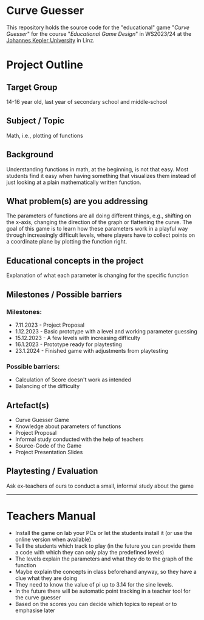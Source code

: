 # Curve Guesser
This repository holds the source code for the "educational" game "_Curve Guesser_" for the course "_Educational Game Design_" in WS2023/24 at the [Johannes Kepler University](https://www.jku.at/) in Linz.

# Project Outline
## Target Group
14-16 year old, last year of secondary school and middle-school

## Subject / Topic
Math, i.e., plotting of functions

## Background
Understanding functions in math, at the beginning, is not that easy. Most students
find it easy when having something that visualizes them instead of just looking at a
plain mathematically written function.

## What problem(s) are you addressing
The parameters of functions are all doing different things, e.g., shifting on the x-axis, changing the direction of the graph or flattening the curve.
The goal of this game is to learn how these parameters work in a playful way through increasingly difficult levels, where players have to collect points on a coordinate plane by plotting the function right.

## Educational concepts in the project
Explanation of what each parameter is changing for the specific function

## Milestones / Possible barriers
### Milestones:
* 7.11.2023 - Project Proposal
* 1.12.2023 - Basic prototype with a level and working parameter guessing
* 15.12.2023 - A few levels with increasing difficulty
* 16.1.2023 - Prototype ready for playtesting
* 23.1.2024 - Finished game with adjustments from playtesting

### Possible barriers:
* Calculation of Score doesn't work as intended
* Balancing of the difficulty

## Artefact(s)
* Curve Guesser Game
* Knowledge about parameters of functions
* Project Proposal
* Informal study conducted with the help of teachers
* Source-Code of the Game
* Project Presentation Slides

## Playtesting / Evaluation
Ask ex-teachers of ours to conduct a small, informal study about the game

---

# Teachers Manual
* Install the game on lab your PCs or let the students install it (or use the online version when available)
* Tell the students which track to play (in the future you can provide them a code with which they can only play the predefined levels)
* The levels explain the parameters and what they do to the graph of the function
* Maybe explain the concepts in class beforehand anyway, so they have a clue what they are doing
* They need to know the value of pi up to 3.14 for the sine levels.
* In the future there will be automatic point tracking in a teacher tool for the curve guesser
* Based on the scores you can decide which topics to repeat or to emphasise later

